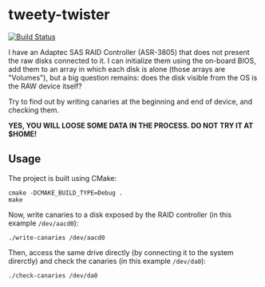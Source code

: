 # tweety-twister

[![Build Status](https://travis-ci.org/smortex/tweety-twister.svg?branch=master)](https://travis-ci.org/smortex/tweety-twister)

I have an Adaptec SAS RAID Controller (ASR-3805) that does not present the raw
disks connected to it.  I can initialize them using the on-board BIOS, add them
to an array in which each disk is alone (those arrays are "Volumes"), but a big
question remains: does the disk visible from the OS is the RAW device itself?

Try to find out by writing canaries at the beginning and end of device, and
checking them.

**YES, YOU WILL LOOSE SOME DATA IN THE PROCESS.  DO NOT TRY IT AT $HOME!**

## Usage

The project is built using CMake:

```
cmake -DCMAKE_BUILD_TYPE=Debug .
make
```

Now, write canaries to a disk exposed by the RAID controller (in this example
`/dev/aacd0`):

```
./write-canaries /dev/aacd0
```

Then, access the same drive directly (by connecting it to the system direrctly)
and check the canaries (in this example `/dev/da0`):


```
./check-canaries /dev/da0
```
